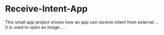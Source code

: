 # Receive-Intent-App
This small app project shows how an app can receive intent from external ... It is used to open an image ....

